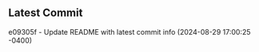 
## Latest Commit
e09305f - Update README with latest commit info (2024-08-29 17:00:25 -0400) <Yunxi-Zhou>
